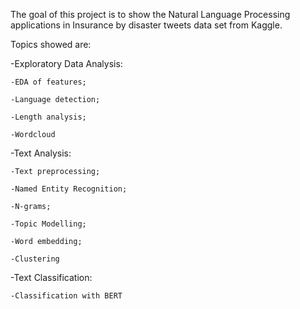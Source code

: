 The goal of this project is to show the Natural Language Processing applications in Insurance by disaster tweets data set from Kaggle.

Topics showed are:

-Exploratory Data Analysis:
  
    -EDA of features;
  
    -Language detection;
  
    -Length analysis;
  
    -Wordcloud

-Text Analysis:
  
    -Text preprocessing;
  
    -Named Entity Recognition;
  
    -N-grams;
  
    -Topic Modelling;
  
    -Word embedding;
  
    -Clustering
 
-Text Classification:
  
    -Classification with BERT
  
